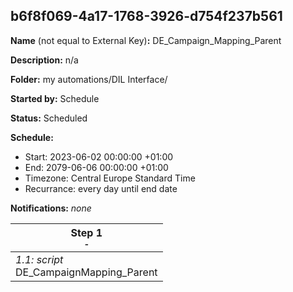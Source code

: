 ## b6f8f069-4a17-1768-3926-d754f237b561

**Name** (not equal to External Key)**:** DE_Campaign_Mapping_Parent

**Description:** n/a

**Folder:** my automations/DIL Interface/

**Started by:** Schedule

**Status:** Scheduled

**Schedule:**

* Start: 2023-06-02 00:00:00 +01:00
* End: 2079-06-06 00:00:00 +01:00
* Timezone: Central Europe Standard Time
* Recurrance: every day until end date

**Notifications:** _none_


| Step 1<br>_<small>-</small>_ |
| --- |
| _1.1: script_<br>DE_CampaignMapping_Parent |
